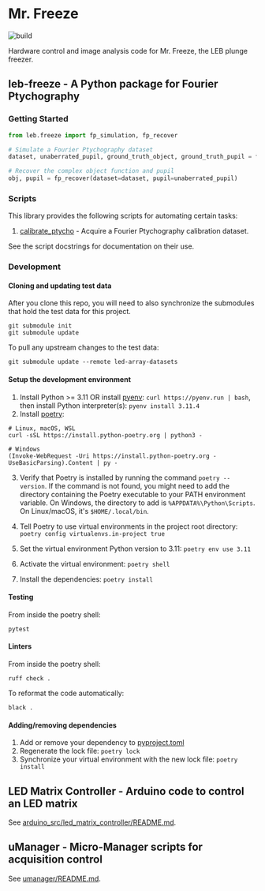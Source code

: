 # Mr. Freeze

![build](https://github.com/LEB-EPFL/mr-freeze/actions/workflows/build.yml/badge.svg)

Hardware control and image analysis code for Mr. Freeze, the LEB plunge freezer.

## leb-freeze - A Python package for Fourier Ptychography

### Getting Started

```python
from leb.freeze import fp_simulation, fp_recover

# Simulate a Fourier Ptychography dataset
dataset, unaberrated_pupil, ground_truth_object, ground_truth_pupil = fp_simulation()

# Recover the complex object function and pupil
obj, pupil = fp_recover(dataset=dataset, pupil=unaberrated_pupil)
```

### Scripts

This library provides the following scripts for automating certain tasks:

1. [calibrate_ptycho](python_src/leb/freeze/scripts/calibrate_ptycho.py) - Acquire a Fourier
   Ptychography calibration dataset.

See the script docstrings for documentation on their use.

### Development

#### Cloning and updating test data

After you clone this repo, you will need to also synchronize the submodules that hold the test data for this project.

```console
git submodule init
git submodule update
```

To pull any upstream changes to the test data:

```console
git submodule update --remote led-array-datasets
```

#### Setup the development environment

1. Install Python >= 3.11 OR install [pyenv](https://github.com/pyenv/pyenv): `curl https://pyenv.run | bash`, then install Python interpreter(s): `pyenv install 3.11.4`
2. Install [poetry](https://python-poetry.org/docs/):

```console
# Linux, macOS, WSL
curl -sSL https://install.python-poetry.org | python3 -

# Windows
(Invoke-WebRequest -Uri https://install.python-poetry.org -UseBasicParsing).Content | py -
```

3. Verify that Poetry is installed by running the command `poetry --version`. If the command is not found, you might need to add the directory containing the Poetry executable to your PATH environment variable. On Windows, the directory to add is `%APPDATA%\Python\Scripts`. On Linux/macOS, it's `$HOME/.local/bin`.

4. Tell Poetry to use virtual environments in the project root directory: `poetry config virtualenvs.in-project true`
5. Set the virtual environment Python version to 3.11: `poetry env use 3.11`
6. Activate the virtual environment: `poetry shell`
7. Install the dependencies: `poetry install`

#### Testing

From inside the poetry shell:

```console
pytest
```

#### Linters

From inside the poetry shell:

```console
ruff check .
```

To reformat the code automatically:

```console
black .
```

#### Adding/removing dependencies

1. Add or remove your dependency to [pyproject.toml](pyproject.toml)
2. Regenerate the lock file: `poetry lock`
3. Synchronize your virtual environment with the new lock file: `poetry install`

## LED Matrix Controller - Arduino code to control an LED matrix

See [arduino_src/led_matrix_controller/README.md](arduino_src/led_matrix_controller/README.md).

## uManager - Micro-Manager scripts for acquisition control

See [umanager/README.md](umanager/README.md).
